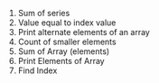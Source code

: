 1) Sum of series
2) Value equal to index value
3) Print alternate elements of an array
4) Count of smaller elements
5) Sum of Array (elements)
6) Print Elements of Array
7) Find Index
